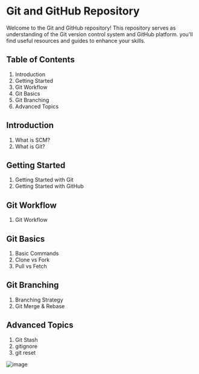 # Git and GitHub Repository

Welcome to the Git and GitHub repository! This repository serves as understanding of the  Git version control system and GitHub platform. you'll find useful resources and guides to enhance your skills.

## Table of Contents
1. Introduction
2. Getting Started
3. Git Workflow
4. Git Basics
5. Git Branching
6. Advanced Topics

## Introduction
1. What is SCM?
2. What is Git?

## Getting Started
1. Getting Started with Git
2. Getting Started with GitHub

## Git Workflow
1. Git Workflow

## Git Basics
1. Basic Commands
2. Clone vs Fork
3. Pull vs Fetch

## Git Branching
1. Branching Strategy
2. Git Merge & Rebase

## Advanced Topics
1. Git Stash
2. gitignore
3. git reset



![image](https://github.com/gk-aws-dev/Git-Github/assets/154478305/dc06ecf3-d6e0-420c-b338-6849ad07460e)
